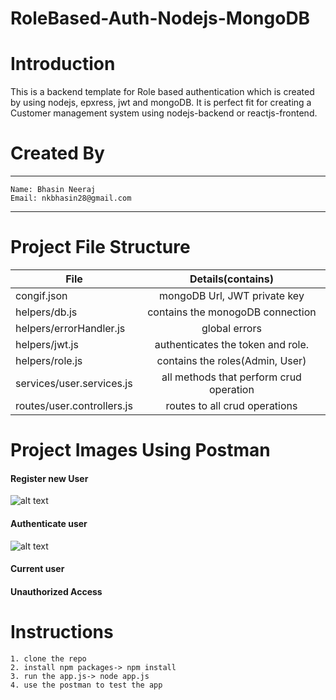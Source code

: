 # RoleBased-Auth-Nodejs-MongoDB

# Introduction

This is a backend template for Role based authentication which is created by using nodejs, epxress, jwt and mongoDB.
It is perfect fit for creating a Customer management system using nodejs-backend or reactjs-frontend.

# Created By

---

    Name: Bhasin Neeraj
    Email: nkbhasin28@gmail.com

---

# Project File Structure

| File                       |            Details(contains)            |
| -------------------------- | :-------------------------------------: |
| congif.json                |      mongoDB Url, JWT private key       |
| helpers/db.js              |    contains the monogoDB connection     |
| helpers/errorHandler.js    |              global errors              |
| helpers/jwt.js             |    authenticates the token and role.    |
| helpers/role.js            |     contains the roles(Admin, User)     |
| services/user.services.js  | all methods that perform crud operation |
| routes/user.controllers.js |      routes to all crud operations      |

# Project Images Using Postman

#### Register new User

![alt text][logo]

[logo]: https://github.com/n-bhasin/RoleBased-Auth-Nodejs-MongoDB/blob/master/documents/register.png "Register new user"

#### Authenticate user

![alt text][logo]

[logo]: https://github.com/n-bhasin/RoleBased-Auth-Nodejs-MongoDB/blob/master/documents/authenticate/authenticate.png "Authenticate user"

#### Current user

[logo]: https://github.com/n-bhasin/RoleBased-Auth-Nodejs-MongoDB/blob/master/documents/current.png "Current user"

#### Unauthorized Access

[logo]: https://github.com/n-bhasin/RoleBased-Auth-Nodejs-MongoDB/blob/master/documents/unauthorized.png "Unauthorized Access"

# Instructions

    1. clone the repo
    2. install npm packages-> npm install
    3. run the app.js-> node app.js
    4. use the postman to test the app
